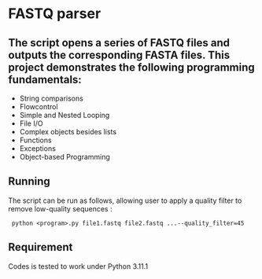 # FASTQ parser

## The script opens a series of FASTQ files and outputs the corresponding FASTA files. This project demonstrates the following programming fundamentals:
- String comparisons
- Flowcontrol
- Simple and Nested Looping
- File I/O
- Complex objects besides lists
- Functions
- Exceptions
- Object-based Programming

## Running
The script can be run as follows, allowing user to apply a quality filter to remove low-quality sequences :
```
 python <program>.py file1.fastq file2.fastq ...--quality_filter=45
```
## Requirement
Codes is tested to work under
Python 3.11.1
